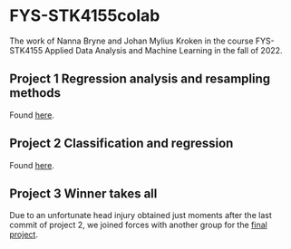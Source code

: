 # FYS-STK4155colab
The work of Nanna Bryne and Johan Mylius Kroken in the course FYS-STK4155 Applied Data Analysis and Machine Learning in the fall of 2022.

## Project 1 **Regression analysis and resampling methods**

Found [here](https://github.com/Johanmkr/FYS-STK4155colab/tree/main/project1).

## Project 2 **Classification and regression**

Found [here](https://github.com/Johanmkr/FYS-STK4155colab/tree/main/project2).

## Project 3 **Winner takes all**

Due to an unfortunate head injury obtained just moments after the last commit of project 2, we joined forces with another group for the [final project](https://github.com/hkve/FYS-STK4155/tree/main/Project3). 
